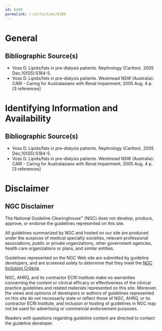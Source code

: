```yaml
---
id: 6104
permalink: /:collection/6104
---
```


# General

## Bibliographic Source(s)

- Voss D. Lipids/fats in pre-dialysis patients. Nephrology (Carlton). 2005 Dec;10(S5):S184-5.
- Voss D. Lipids/fats in pre-dialysis patients. Westmead NSW (Australia): CARI - Caring for Australasians with Renal Impairment; 2005 Aug. 4 p. [3 references]

# Identifying Information and Availability

## Bibliographic Source(s)

- Voss D. Lipids/fats in pre-dialysis patients. Nephrology (Carlton). 2005 Dec;10(S5):S184-5.
- Voss D. Lipids/fats in pre-dialysis patients. Westmead NSW (Australia): CARI - Caring for Australasians with Renal Impairment; 2005 Aug. 4 p. [3 references]

# Disclaimer

## NGC Disclaimer

The National Guideline Clearinghouse™ (NGC) does not develop, produce, approve, or endorse the guidelines represented on this site.

All guidelines summarized by NGC and hosted on our site are produced under the auspices of medical specialty societies, relevant professional associations, public or private organizations, other government agencies, health care organizations or plans, and similar entities.

Guidelines represented on the NGC Web site are submitted by guideline developers, and are screened solely to determine that they meet the [NGC Inclusion Criteria](/help-and-about/summaries/inclusion-criteria).

NGC, AHRQ, and its contractor ECRI Institute make no warranties concerning the content or clinical efficacy or effectiveness of the clinical practice guidelines and related materials represented on this site. Moreover, the views and opinions of developers or authors of guidelines represented on this site do not necessarily state or reflect those of NGC, AHRQ, or its contractor ECRI Institute, and inclusion or hosting of guidelines in NGC may not be used for advertising or commercial endorsement purposes.

Readers with questions regarding guideline content are directed to contact the guideline developer.

